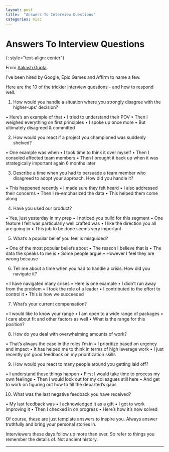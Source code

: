 ```yaml
---
layout: post
title:  "Answers To Interview Questions"
categories: misc
---
```


# Answers To Interview Questions
{: style="text-align: center"}

From [Aakash Gupta](https://www.linkedin.com/in/aagupta?miniProfileUrn=urn%3Ali%3Afs_miniProfile%3AACoAAAS8TGEBhwSkbMyF4Ub1s6y6DsQWzgnfHX8&lipi=urn%3Ali%3Apage%3Ad_flagship3_detail_base%3Bol9B46DmTxO%2Bb5MYsJS8gQ%3D%3D).

I've been hired by Google, Epic Games and Affirm to name a few.

Here are the 10 of the trickier interview questions - and how to respond well:

1. How would you handle a situation where you strongly disagree with the higher-ups' decision?

• Here’s an example of that
• I tried to understand their POV
• Then I weighed everything on first principles
• I spoke up once more
• But ultimately disagreed & committed

2. How would you react if a project you championed was suddenly shelved?

• One example was when
• I took time to think it over myself
• Then I consoled affected team members
• Then I brought it back up when it was strategically important again 6 months later

3. Describe a time when you had to persuade a team member who disagreed to adopt your approach. How did you handle it?

• This happened recently
• I made sure they felt heard
• I also addressed their concerns
• Then I re-emphasized the data
• This helped them come along

4. Have you used our product?

• Yes, just yesterday in my prep
• I noticed you build for this segment
• One feature I felt was particularly well crafted was
• I like the direction you all are going in
• This job to be done seems very important

5. What’s a popular belief you feel is misguided?

• One of the most popular beliefs about
• The reason I believe that is
• The data the speaks to me is
• Some people argue
• However I feel they are wrong because

6. Tell me about a time when you had to handle a crisis. How did you navigate it?

• I have navigated many crises
• Here is one example
• I didn’t run away from the problem
• I took the role of a leader
• I contributed to the effort to control it
• This is how we succeeded

7. What’s your current compensation?

• I would like to know your range
• I am open to a wide range of packages
• I care about fit and other factors as well
• What is the range for this position?

8. How do you deal with overwhelming amounts of work?

• That’s always the case in the roles I’m in
• I prioritize based on urgency and impact
• It has helped me to think in terms of high leverage work
• I just recently got good feedback on my prioritization skills

9. How would you react to many people around you getting laid off?

• I understand these things happen
• First I would take time to process my own feelings
• Then I would look out for my colleagues still here
• And get to work on figuring out how to fill the departed’s gaps

10. What was the last negative feedback you have received?

• My last feedback was
• I acknowledged it as a gift
• I got to work improving it
• Then I checked in on progress
• Here’s how it’s now solved

Of course, these are just template answers to inspire you. Always answer truthfully and bring your personal stories in.

Interviewers these days follow up more than ever. So refer to things you remember the details of. Not ancient history.

---


